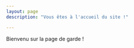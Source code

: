 ```yaml
---
layout: page
description: "Vous êtes à l'accueil du site !"

---
```


Bienvenu sur la page de garde !